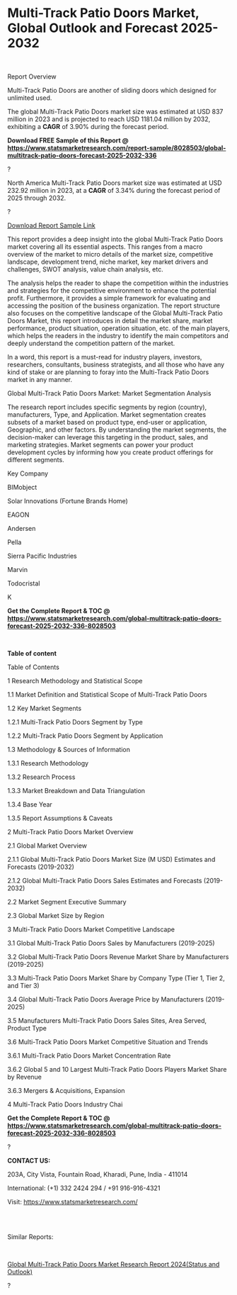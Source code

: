 <h1>Multi-Track Patio Doors Market, Global Outlook and Forecast 2025-2032</h1><br/><p>Report Overview</p>
 
 
 
 <p>Multi-Track Patio Doors are another of sliding doors which designed for unlimited used.</p>
 
 
 
 <p>The global Multi-Track Patio Doors market size was estimated at USD 837 million in 2023 and is projected to reach USD 1181.04 million by 2032, exhibiting a <strong>CAGR</strong> of 3.90% during the forecast period.</p>
 
 
 
 <div><b>Download FREE Sample of this Report @ <a href="https://www.statsmarketresearch.com/download-free-sample/8028503/global-multitrack-patio-doors-forecast-2025-2032-336">https://www.statsmarketresearch.com/report-sample/8028503/global-multitrack-patio-doors-forecast-2025-2032-336</a></b></div>
 
 
 
 <p>? </p>
 
 
 
 <p>North America Multi-Track Patio Doors market size was estimated at USD 232.92 million in 2023, at a <strong>CAGR</strong> of 3.34% during the forecast period of 2025 through 2032.</p>
 
 
 
 <p>? </p>
 
 
 
 <p><a href="https://www.statsmarketresearch.com/download-free-sample/8028503/global-multitrack-patio-doors-forecast-2025-2032-336">Download Report Sample Link</a></p>
 
 
 
 <p>This report provides a deep insight into the global Multi-Track Patio Doors market covering all its essential aspects. This ranges from a macro overview of the market to micro details of the market size, competitive landscape, development trend, niche market, key market drivers and challenges, SWOT analysis, value chain analysis, etc.</p>
 
 
 
 <p>The analysis helps the reader to shape the competition within the industries and strategies for the competitive environment to enhance the potential profit. Furthermore, it provides a simple framework for evaluating and accessing the position of the business organization. The report structure also focuses on the competitive landscape of the Global Multi-Track Patio Doors Market, this report introduces in detail the market share, market performance, product situation, operation situation, etc. of the main players, which helps the readers in the industry to identify the main competitors and deeply understand the competition pattern of the market.</p>
 
 
 
 <p>In a word, this report is a must-read for industry players, investors, researchers, consultants, business strategists, and all those who have any kind of stake or are planning to foray into the Multi-Track Patio Doors market in any manner.</p>
 
 
 
 <p>Global Multi-Track Patio Doors Market: Market Segmentation Analysis</p>
 
 
 
 <p>The research report includes specific segments by region (country), manufacturers, Type, and Application. Market segmentation creates subsets of a market based on product type, end-user or application, Geographic, and other factors. By understanding the market segments, the decision-maker can leverage this targeting in the product, sales, and marketing strategies. Market segments can power your product development cycles by informing how you create product offerings for different segments.</p>
 
 
 
 <p>Key Company</p>
 
 
 
 <p>BIMobject</p>
 
 
 
 <p>Solar Innovations (Fortune Brands Home)</p>
 
 
 
 <p>EAGON</p>
 
 
 
 <p>Andersen</p>
 
 
 
 <p>Pella</p>
 
 
 
 <p>Sierra Pacific Industries</p>
 
 
 
 <p>Marvin</p>
 
 
 
 <p>Todocristal</p>
 
 
 
 <p>K</p>
 
 
 
 <div><b>Get the Complete Report & TOC @ <a href="https://www.statsmarketresearch.com/global-multitrack-patio-doors-forecast-2025-2032-336-8028503">https://www.statsmarketresearch.com/global-multitrack-patio-doors-forecast-2025-2032-336-8028503</a></b></div>
 
 
 
 <p><br />
 
 <b>Table of content</b></p>
 
 
 
 <p>Table of Contents<br />
 
 1 Research Methodology and Statistical Scope<br />
 
 1.1 Market Definition and Statistical Scope of Multi-Track Patio Doors<br />
 
 1.2 Key Market Segments<br />
 
 1.2.1 Multi-Track Patio Doors Segment by Type<br />
 
 1.2.2 Multi-Track Patio Doors Segment by Application<br />
 
 1.3 Methodology & Sources of Information<br />
 
 1.3.1 Research Methodology<br />
 
 1.3.2 Research Process<br />
 
 1.3.3 Market Breakdown and Data Triangulation<br />
 
 1.3.4 Base Year<br />
 
 1.3.5 Report Assumptions & Caveats<br />
 
 2 Multi-Track Patio Doors Market Overview<br />
 
 2.1 Global Market Overview<br />
 
 2.1.1 Global Multi-Track Patio Doors Market Size (M USD) Estimates and Forecasts (2019-2032)<br />
 
 2.1.2 Global Multi-Track Patio Doors Sales Estimates and Forecasts (2019-2032)<br />
 
 2.2 Market Segment Executive Summary<br />
 
 2.3 Global Market Size by Region<br />
 
 3 Multi-Track Patio Doors Market Competitive Landscape<br />
 
 3.1 Global Multi-Track Patio Doors Sales by Manufacturers (2019-2025)<br />
 
 3.2 Global Multi-Track Patio Doors Revenue Market Share by Manufacturers (2019-2025)<br />
 
 3.3 Multi-Track Patio Doors Market Share by Company Type (Tier 1, Tier 2, and Tier 3)<br />
 
 3.4 Global Multi-Track Patio Doors Average Price by Manufacturers (2019-2025)<br />
 
 3.5 Manufacturers Multi-Track Patio Doors Sales Sites, Area Served, Product Type<br />
 
 3.6 Multi-Track Patio Doors Market Competitive Situation and Trends<br />
 
 3.6.1 Multi-Track Patio Doors Market Concentration Rate<br />
 
 3.6.2 Global 5 and 10 Largest Multi-Track Patio Doors Players Market Share by Revenue<br />
 
 3.6.3 Mergers & Acquisitions, Expansion<br />
 
 4 Multi-Track Patio Doors Industry Chai</p>
 
 
 
 <div><b>Get the Complete Report & TOC @ <a href="https://www.statsmarketresearch.com/global-multitrack-patio-doors-forecast-2025-2032-336-8028503">https://www.statsmarketresearch.com/global-multitrack-patio-doors-forecast-2025-2032-336-8028503</a></b></div>
 
 
 
 <p>? </p>
 
 
 
 <p><b>CONTACT US:</b><br />
 
 203A, City Vista, Fountain Road, Kharadi, Pune, India - 411014<br />
 
 International: (+1) 332 2424 294 / +91 916-916-4321<br />
 
 Visit: <a href="https://www.statsmarketresearch.com/">https://www.statsmarketresearch.com/</a><br />
 
 <br />
 
 <br />
 
 Similar Reports:<br />
 
 <br />
 
 <a href="https://www.statsmarketresearch.com/global-multitrack-patio-doors-2024-28-7888822">Global Multi-Track Patio Doors Market Research Report 2024(Status and Outlook)</a><br />
 
 ? </p>